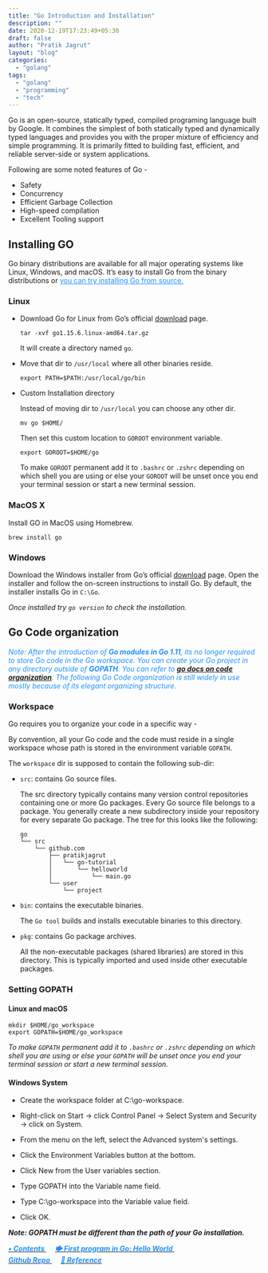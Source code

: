 ```yaml
---
title: "Go Introduction and Installation"
description: ""
date: 2020-12-19T17:23:49+05:30
draft: false
author: "Pratik Jagrut"
layout: "blog"
categories:
  - "golang"
tags:
  - "golang"
  - "programming"
  - "tech"
---
```


Go is an open-source, statically typed, compiled programing language built by Google.
It combines the simplest of both statically typed and dynamically typed languages and provides you with the proper mixture of efficiency and simple programming. 
It is primarily fitted to building fast, efficient, and reliable server-side or system applications.

Following are some noted features of Go -

- Safety
- Concurrency
- Efficient Garbage Collection
- High-speed compilation
- Excellent Tooling support

## Installing GO

Go binary distributions are available for all major operating systems like Linux, Windows, and macOS. 
It’s easy to install Go from the binary distributions or <a href="https://golang.org/doc/install/source" style="color:DodgerBlue" target="_blank">you can try installing Go from source.</a>


### Linux

- Download Go for Linux from Go’s official [download](https://golang.org/dl/) page.

    ```
    tar -xvf go1.15.6.linux-amd64.tar.gz
    ```

    It will create a directory named `go`.

- Move that dir to `/usr/local` where all other binaries reside.

    ```
    export PATH=$PATH:/usr/local/go/bin
    ```

- Custom Installation directory

    Instead of moving dir to `/usr/local` you can choose any other dir.

    ```
    mv go $HOME/
    ```

    Then set this custom location to `GOROOT` environment variable.

    ```
    export GOROOT=$HOME/go
    ```

    To make `GOROOT` permanent add it to `.bashrc` or `.zshrc` depending on which shell you are using or else your `GOROOT` will be unset once you end your terminal session or start a new terminal session.

### MacOS X

Install GO in MacOS using Homebrew.

```
brew install go
```

### Windows

Download the Windows installer from Go’s official [download](https://golang.org/dl/) page. Open the installer and follow the on-screen instructions to install Go. 
By default, the installer installs Go in `C:\Go`.

*Once installed try `go version` to check the installation.*

## Go Code organization

<span style="color:DodgerBlue"><i>
  Note: After the introduction of <b>Go modules in Go 1.11</b>, its no longer required to store Go code in the Go workspace. You can create your Go project in any directory outside of <b>GOPATH</b>. You can refer to <b>[go docs on code organization](https://golang.org/doc/code.html)</b>. The following Go Code organization is still widely in use mostly because of its elegant organizing structure.
</i></span>

### Workspace 

Go requires you to organize your code in a specific way -

By convention, all your Go code and the code must reside in a single workspace whose path is stored in the environment variable `GOPATH`.

The `workspace` dir is supposed to contain the following sub-dir:

- `src`: contains Go source files.

    The src directory typically contains many version control repositories containing one or more Go packages. Every Go source file belongs to a package. You generally create a new subdirectory inside your repository for every separate Go package. The tree for this looks like the following:

    ```
    go
    └── src
        └── github.com
            ├── pratikjagrut
            │   └── go-tutorial
            │       └── helloworld
            │           └── main.go
            └── user
                └── project
    ```

- `bin`: contains the executable binaries.

    The `Go tool` builds and installs executable binaries to this directory.

- `pkg`: contains Go package archives.

    All the non-executable packages (shared libraries) are stored in this directory. This is typically imported and used inside other executable packages.

### Setting GOPATH

#### Linux and macOS

```
mkdir $HOME/go_workspace
export GOPATH=$HOME/go_workspace
```

*To make `GOPATH` permanent add it to `.bashrc` or `.zshrc` depending on which shell you are using or else your `GOPATH` will be unset once you end your terminal session or start a new terminal session.*

#### Windows System

- Create the workspace folder at C:\go-workspace.

- Right-click on Start → click Control Panel → Select System and Security → click on System.

- From the menu on the left, select the Advanced system's settings.

- Click the Environment Variables button at the bottom.

- Click New from the User variables section.

- Type GOPATH into the Variable name field.

- Type C:\go-workspace into the Variable value field.

- Click OK.

***Note: GOPATH must be different than the path of your Go installation.***


<a href="/blog/golang/contents">
  <b style="color:DodgerBlue">
    <i>• Contents</i>
  </b>
</a>  &emsp;

<a href="/blog/golang/helloworld">
    <b style="color:DodgerBlue">
        <i>🡆 First program in Go: Hello World</i>
    </b>
</a>  &emsp;

<br>

<a href="https://github.com/pratikjagrut/go-tutorial" target="_blank">
  <b style="color:DodgerBlue" class="fab fa-github">
    <i>Github Repo</i>
  </b>
</a>  &emsp;

<a href="https://github.com/pratikjagrut/go-tutorial/blob/master/REFERENCE.md" target="_blank">
  <b style="color:DodgerBlue">
    <i>&#128279; Reference</i>
  </b>
</a>
